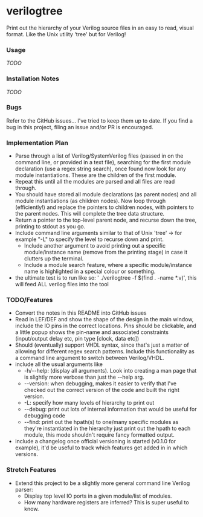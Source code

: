 # verilogtree

Print out the hierarchy of your Verilog source files in an easy to read, visual format. Like the Unix utility 'tree' but for Verilog!

### Usage
*TODO*

### Installation Notes
*TODO*

### Bugs
Refer to the GitHub issues... I've tried to keep them up to date. If you find a bug in this project, filing an issue and/or PR is encouraged.

### Implementation Plan
- Parse through a list of Verilog/SystemVerilog files (passed in on the command line, or provided in a text file), searching for the first module declaration (use a regex string search), once found now look for any module instantiations. These are the children of the first module.
- Repeat this until all the modules are parsed and all files are read through.
- You should have stored all module declarations (as parent nodes) and all module instantiations (as children nodes). Now loop through (efficiently!) and replace the pointers to children nodes, with pointers to the parent nodes. This will complete the tree data structure.
- Return a pointer to the top-level parent node, and recurse down the tree, printing to stdout as you go. 
- Include command line arguments similar to that of Unix 'tree' -> for example "-L" to specify the level to recurse down and print. 
    - Include another argument to avoid printing out a specific module/instance name (remove from the printing stage) in case it clutters up the terminal.
    - Include a module search feature, where a specific module/instance name is highlighted in a special colour or something.
- the ultimate test is to run like so: ' ./verilogtree -f $(find . -name \*.v)', this will feed ALL verilog files into the tool

### TODO/Features
- Convert the notes in this README into GitHub issues 
- Read in LEF/DEF and show the shape of the design in the main window, include the IO pins in the correct locations. Pins should be clickable, and a little popup shows the pin-name and associated constraints (input/output delay etc, pin type [clock, data etc])
- Should (eventually) support VHDL syntax, since that's just a matter of allowing for different regex search patterns. Include this functionality as a command line argument to switch between Verilog/VHDL.
- include all the usual arguments like 
    - -h/--help: (display all arguments). Look into creating a man page that is slightly more verbose than just the --help arg.
    - --version: when debugging, makes it easier to verify that I've checked out the correct version of the code and built the right version.
    - -L: specify how many levels of hierarchy to print out
    - --debug: print out lots of internal information that would be useful for debugging code
    - --find: print out the hpath(s) to one/many specific modules as they're instantiated in the hierarchy
              just print out the hpath to each module, this mode shouldn't require fancy formatted output.
- include a changelog once official versioning is started (v0.1.0 for example), it'd be useful to track which features get added in in which versions.

### Stretch Features 
- Extend this project to be a slightly more general command line Verilog parser:
    - Display top level IO ports in a given module/list of modules.
    - How many hardware registers are inferred? This is super useful to know.
